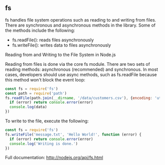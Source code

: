 ## fs

fs handles file system operations such as reading to and writing from files. There are synchronous and asynchronous methods in the library. Some of the methods include the following:

* fs.readFile(): reads files asynchronously
* fs.writeFile(): writes data to files asynchronously

Reading from and Writing to the File System in Node.js

Reading from files is done via the core fs module. There are two sets of reading methods: asynchronous (recommended) and synchronous. In most cases, developers should use async methods, such as fs.readFile because this method won't block the event loop:

```JavaScript
const fs = require('fs')
const path = require('path')
fs.readFile(path.join(__dirname, '/data/customers.csv'), {encoding: 'utf-8'}, function (error, data) {
  if (error) return console.error(error)
  console.log(data)
})
```

To write to the file, execute the following:

```JavaScript
const fs = require('fs')
fs.writeFile('message.txt', 'Hello World!', function (error) {
  if (error) return console.error(error)
  console.log('Writing is done.')
})
```

Full documentation: http://nodejs.org/api/fs.html